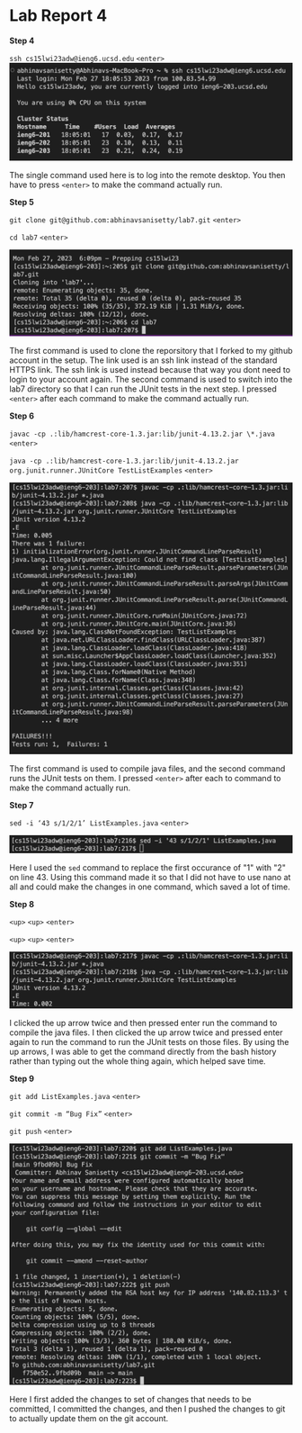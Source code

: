 # Lab Report 4

**Step 4**

`ssh cs15lwi23adw@ieng6.ucsd.edu` `<enter>`
![step4](ssh.png)

The single command used here is to log into the remote desktop. You then have to press `<enter>` to make the command actually run.


**Step 5**

`git clone git@github.com:abhinavsanisetty/lab7.git` `<enter>`

`cd lab7` `<enter>`

![step5](gitClone.png)

The first command is used to clone the reporsitory that I forked to my github account in the setup. The link used is an ssh link instead of the standard HTTPS link. The ssh link is used instead because that way you dont need to login to your account again. The second command is used to switch into the lab7 directory so that I can run the JUnit tests in the next step. I pressed `<enter>` after each command to make the command actually run.

**Step 6**

`javac -cp .:lib/hamcrest-core-1.3.jar:lib/junit-4.13.2.jar \*.java` `<enter>`

`java -cp .:lib/hamcrest-core-1.3.jar:lib/junit-4.13.2.jar org.junit.runner.JUnitCore TestListExamples` `<enter>`

![step6](failTest.png)

The first command is used to compile java files, and the second command runs the JUnit tests on them. I pressed `<enter>` after each to command to make the command actually run.


**Step 7**

`sed -i ‘43 s/1/2/1’ ListExamples.java` `<enter>`

![step7](bugFix.png)

Here I used the `sed` command to replace the first occurance of "1" with "2" on line 43. Using this command made it so that I did not have to use nano at all and could make the changes in one command, which saved a lot of time.

**Step 8**

`<up>` `<up>` `<enter>`

`<up>` `<up>` `<enter>`

![step8](passTest.png)

I clicked the up arrow twice and then pressed enter run the command to compile the java files. I then clicked the up arrow twice and pressed enter again to run the command to run the JUnit tests on those files. By using the up arrows, I was able to get the command directly from the bash history rather than typing out the whole thing again, which helped save time.

**Step 9**

`git add ListExamples.java` `<enter>`

`git commit -m “Bug Fix”` `<enter>`

`git push` `<enter>`

![step](updateChanges.png)

Here I first added the changes to set of changes that needs to be committed, I committed the changes, and then I pushed the changes to git to actually update them on the git account.






